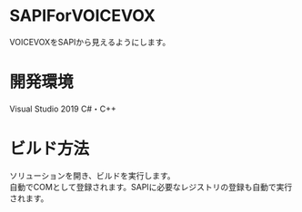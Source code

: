# SAPIForVOICEVOX
VOICEVOXをSAPIから見えるようにします。

# 開発環境
Visual Studio 2019
C#・C++

# ビルド方法
ソリューションを開き、ビルドを実行します。  
自動でCOMとして登録されます。SAPIに必要なレジストリの登録も自動で実行されます。
